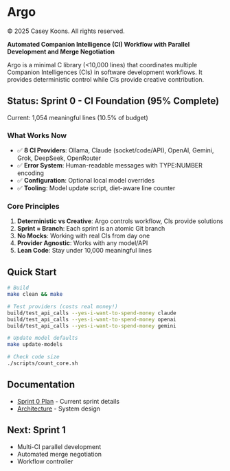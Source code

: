 # Argo
© 2025 Casey Koons. All rights reserved.

**Automated Companion Intelligence (CI) Workflow with Parallel Development and Merge Negotiation**

Argo is a minimal C library (<10,000 lines) that coordinates multiple Companion Intelligences (CIs) in software development workflows. It provides deterministic control while CIs provide creative contribution.

## Status: Sprint 0 - CI Foundation (95% Complete)

Current: 1,054 meaningful lines (10.5% of budget)

### What Works Now
- ✅ **8 CI Providers**: Ollama, Claude (socket/code/API), OpenAI, Gemini, Grok, DeepSeek, OpenRouter
- ✅ **Error System**: Human-readable messages with TYPE:NUMBER encoding
- ✅ **Configuration**: Optional local model overrides
- ✅ **Tooling**: Model update script, diet-aware line counter

### Core Principles
1. **Deterministic vs Creative**: Argo controls workflow, CIs provide solutions
2. **Sprint = Branch**: Each sprint is an atomic Git branch
3. **No Mocks**: Working with real CIs from day one
4. **Provider Agnostic**: Works with any model/API
5. **Lean Code**: Stay under 10,000 meaningful lines

## Quick Start

```bash
# Build
make clean && make

# Test providers (costs real money!)
build/test_api_calls --yes-i-want-to-spend-money claude
build/test_api_calls --yes-i-want-to-spend-money openai
build/test_api_calls --yes-i-want-to-spend-money gemini

# Update model defaults
make update-models

# Check code size
./scripts/count_core.sh
```

## Documentation
- [Sprint 0 Plan](docs/plans/sprint-0-ci-foundation.md) - Current sprint details
- [Architecture](docs/plans/architecture.md) - System design

## Next: Sprint 1
- Multi-CI parallel development
- Automated merge negotiation
- Workflow controller
